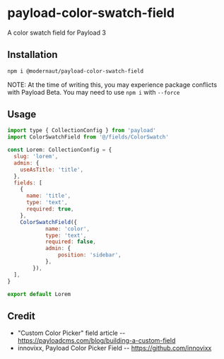 # payload-color-swatch-field

A color swatch field for Payload 3

## Installation

```bash
npm i @modernaut/payload-color-swatch-field
```

NOTE: At the time of writing this, you may experience package conflicts with Payload Beta. You may need to use `npm i` with `--force`

## Usage

```js
import type { CollectionConfig } from 'payload'
import ColorSwatchField from '@/fields/ColorSwatch'

const Lorem: CollectionConfig = {
  slug: 'lorem',
  admin: {
    useAsTitle: 'title',
  },
  fields: [
    {
      name: 'title',
      type: 'text',
      required: true,
    },
    ColorSwatchField({
			name: 'color',
			type: 'text',
			required: false,
			admin: {
				position: 'sidebar',
			},
		}),
  ],
}

export default Lorem
```

## Credit

- "Custom Color Picker" field article -- https://payloadcms.com/blog/building-a-custom-field
- innovixx, Payload Color Picker Field -- https://github.com/innovixx
